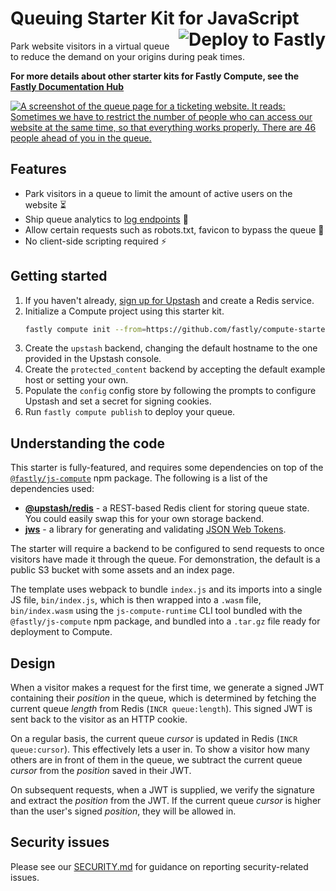 # Queuing Starter Kit for JavaScript [<img align="right" alt="Deploy to Fastly" src="https://deploy.edgecompute.app/button"/>](https://deploy.edgecompute.app/deploy)

Park website visitors in a virtual queue to reduce the demand on your origins during peak times.

**For more details about other starter kits for Fastly Compute, see the [Fastly Documentation Hub](https://www.fastly.com/documentation/solutions/starters)**

[![A screenshot of the queue page for a ticketing website. It reads: Sometimes we have to restrict the number of people who can access our website at the same time, so that everything works properly. There are 46 people ahead of you in the queue.](screenshot.png)](https://queue-demo.edgecompute.app/index.html)

## Features

- Park visitors in a queue to limit the amount of active users on the website ⏳
- Ship queue analytics to [log endpoints](https://www.fastly.com/documentation/guides/integrations/logging) 🔎
- Allow certain requests such as robots.txt, favicon to bypass the queue 🤖
- No client-side scripting required ⚡️

## Getting started

1. If you haven't already, [sign up for Upstash](https://www.npmjs.com/package/@upstash/redis) and create a Redis service.
2. Initialize a Compute project using this starter kit.
   ```sh
   fastly compute init --from=https://github.com/fastly/compute-starter-kit-javascript-queue
   ```
3. Create the `upstash` backend, changing the default hostname to the one provided in the Upstash console.
4. Create the `protected_content` backend by accepting the default example host or setting your own.
5. Populate the `config` config store by following the prompts to configure Upstash and set a secret for signing cookies.
6. Run `fastly compute publish` to deploy your queue.

## Understanding the code

This starter is fully-featured, and requires some dependencies on top of the [`@fastly/js-compute`](https://www.npmjs.com/package/@fastly/js-compute) npm package. The following is a list of the dependencies used:

- **[@upstash/redis](https://www.npmjs.com/package/@upstash/redis)** - a REST-based Redis client for storing queue state. You could easily swap this for your own storage backend.
- **[jws](https://www.npmjs.com/package/jws)** - a library for generating and validating [JSON Web Tokens](https://datatracker.ietf.org/doc/html/rfc7519).

The starter will require a backend to be configured to send requests to once visitors have made it through the queue. For demonstration, the default is a public S3 bucket with some assets and an index page.

The template uses webpack to bundle `index.js` and its imports into a single JS file, `bin/index.js`, which is then wrapped into a `.wasm` file, `bin/index.wasm` using the `js-compute-runtime` CLI tool bundled with the `@fastly/js-compute` npm package, and bundled into a `.tar.gz` file ready for deployment to Compute.

## Design

When a visitor makes a request for the first time, we generate a signed JWT containing their _position_ in the queue, which is determined by fetching the current queue _length_ from Redis (`INCR queue:length`). This signed JWT is sent back to the visitor as an HTTP cookie.

On a regular basis, the current queue _cursor_ is updated in Redis (`INCR queue:cursor`). This effectively lets a user in. To show a visitor how many others are in front of them in the queue, we subtract the current queue _cursor_ from the _position_ saved in their JWT.

On subsequent requests, when a JWT is supplied, we verify the signature and extract the _position_ from the JWT. If the current queue _cursor_ is higher than the user's signed _position_, they will be allowed in.

## Security issues

Please see our [SECURITY.md](SECURITY.md) for guidance on reporting security-related issues.

